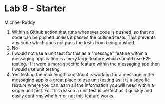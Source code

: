 # Lab 8 - Starter
Michael Ruddy
1. Within a Github action that runs whenever code is pushed, so that no code can be pushed unless it passes the outlined tests.  This prevents any code which does not pass the tests from being pushed.
2. No
3. I would not use a unit test for this as a "message" feature within a messaging application is a very large feature which should use E2E testing.  If it were a more specific feature within the messaging app then I would use unit testing.
4. Yes testing the max length constraint is working for a message in the messaging app is a great place to use unit testing as it is a specific feature where you can learn all the information you will need within a single unit test.  For this reason a unit test is perfect as it quickly and easily confirms whether or not this feature works.
